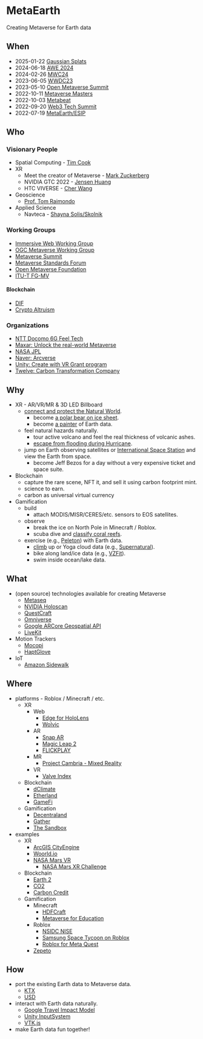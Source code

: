 # MetaEarth

Creating Metaverse for Earth data

## When
* 2025-01-22 [Gaussian Splats](https://metaverse-standards.org/event/gaussian-splats-ready-for-standardization/)
* 2024-06-18 [AWE 2024](https://www.awexr.com/usa-2024/)
* 2024-02-26 [MWC24](https://www.mwcbarcelona.com)
* 2023-06-05 [WWDC23](https://developer.apple.com/wwdc23/)
* 2023-05-10 [Open Metaverse Summit](https://events.linuxfoundation.org/open-source-summit-north-america/about/open-metaverse-summit/)
* 2022-10-11 [Metaverse Masters](https://metaverse-masters.devpost.com)
* 2022-10-03 [Metabeat](https://metabeat.venturebeat.com/)
* 2022-09-20 [Web3 Tech Summit](https://events.geekle.us/web3/)
* 2022-07-19 [MetaEarth/ESIP](https://2022esipjulymeeting.sched.com/event/12esg/metaverse-metaearth)

## Who
### Visionary People
* Spatial Computing - [Tim Cook](https://www.youtube.com/watch?v=To5LO3UR--I)
* XR
  * Meet the creator of Metaverse - [Mark Zuckerberg](https://www.youtube.com/watch?v=gElfIo6uw4g)
  * NVIDIA GTC 2022 - [Jensen Huang](https://www.youtube.com/watch?v=39ubNuxnrK8)
  * HTC VIVERSE - [Cher Wang](https://youtu.be/0DylYVxgyOM)
* Geoscience
  * [Prof. Tom Raimondo](https://www.youtube.com/watch?v=D276qn4PDzo)
* Applied Science
  * Navteca - [Shayna Solis/Skolnik](https://www.youtube.com/watch?v=Ef8j6hYbnFE)

### Working Groups
* [Immersive Web Working Group](https://www.w3.org/immersive-web/)
* [OGC Metaverse Working Group](https://www.ogc.org/projects/groups/geo4metaverse)
* [Metaverse Summit](https://metaverse-summit.org/)
* [Metaverse Standards Forum](https://metaverse-standards.org/)
* [Open Metaverse Foundation](https://www.openmv.org)
* [ITU-T FG-MV](https://www.itu.int/en/ITU-T/focusgroups/mv/Pages/default.aspx)

#### Blockchain
* [DIF](https://identity.foundation/)
* [Crypto Altruism](https://www.cryptoaltruism.org/)

### Organizations
* [NTT Docomo 6G Feel Tech](https://www.youtube.com/watch?v=QdAQJbtT4hw)
* [Maxar: Unlock the real-world Metaverse](https://www.youtube.com/watch?v=yoXU5OWB08M)
* [NASA JPL]( https://www.nasa.gov/sites/default/files/atoms/files/504888_-_apr-jun_2022_it_talk_design.pdf)
* [Naver: Arcverse](https://www.youtube.com/watch?v=CeW8tuzxg2Y)
* [Unity: Create with VR Grant program](https://unity.com/grants/create-with-vr)
* [Twelve: Carbon Transformation Company](https://www.twelve.co/)

## Why
* XR - AR/VR/MR & 3D LED Billboard
  * [connect and protect the Natural World](https://ssir.org/articles/entry/using_the_metaverse_to_connect_and_protect_the_natural_world).
    * become [a polar bear on ice sheet](https://www.youtube.com/watch?v=0nUA9aq5Gpk).
    * become [a painter](https://vermillion-vr.com/) of Earth data.
  * feel natural hazards naturally.
    * tour active volcano and feel the real thickness of volcanic ashes.
    * [escape from flooding during Hurricane](https://agu2022fallmeeting-agu.ipostersessions.com/Default.aspx?s=B7-69-4F-D8-BF-8E-AE-1F-D3-F8-3C-C7-84-53-65-64).
  * jump on Earth observing satellites or [International Space Station](https://www.oculus.com/experiences/quest/3006696236087408) and view the Earth from space.
    * become Jeff Bezos for a day without a very expensive ticket and space suite.
* Blockchain
  * capture the rare scene, NFT it, and sell it using carbon footprint mint.
  * science to earn.
  * carbon as universal virtual currency
* Gamification
  * build
    * attach MODIS/MISR/CERES/etc. sensors to EOS satellites. 
  * observe
    * break the ice on North Pole in Minecraft / Roblox.
    * scuba dive and [classify coral reefs](http://nemonet.info/).
  * exercise (e.g., [Peleton](https://www.onepeloton.com/bike/lanebreak)) with Earth data.
    * [climb](https://www.oculus.com/experiences/quest/2617233878395214/) up or Yoga cloud data (e.g., [Supernatural](https://www.getsupernatural.com/)).
    * bike along land/ice data (e.g., [VZFit](https://www.youtube.com/watch?v=dVHBlhzPkGk)).
    * swim inside ocean/lake data.
    
## What
* (open source) technologies available for creating Metaverse
  * [Metaseq](https://github.com/facebookresearch/metaseq)
  * [NVIDIA Holoscan](https://github.com/nvidia-holoscan/)
  * [QuestCraft](https://github.com/QuestCraftPlusPlus/QuestCraft)
  * [Omniverse](https://www.nvidia.com/en-us/omniverse/)
  * [Google ARCore Geospatial API](https://developers.google.com/ar/develop/geospatial)
  * [LiveKit](https://github.com/livekit/livekit)
* Motion Trackers
  * [Mocopi](https://www.engadget.com/sony-mocopi-movement-tracker-metaverse-avatars-131721036.html)
  * [HaptGlove](https://cde.nus.edu.sg/novel-vr-glove-brings-realistic-sense-of-touch-to-metaverse/)
* IoT
  * [Amazon Sidewalk](https://www.amazon.com/Amazon-Sidewalk/)

## Where
* platforms - Roblox / Minecraft / etc.
  * XR
    * Web 
      * [Edge for HoloLens](https://docs.microsoft.com/en-us/hololens/hololens-new-edge)
      * [Wolvic](https://wolvic.com/)
    * AR
      * [Snap AR](https://ar.snap.com/)
      * [Magic Leap 2](https://www.magicleap.com/en-us/)
      * [FLICKPLAY](https://www.flickplay.co)
    * MR
      * [Project Cambria - Mixed Reality](https://www.youtube.com/watch?v=tgJ7m0Phd64)
    * VR
      * [Valve Index](https://www.valvesoftware.com/en/index)
  * Blockchain
    * [dClimate](https://www.dclimate.net/)
    * [Etherland](https://etherland.world/marketplace/)
    * [GameFi](https://gamefi.org/metaverse)
  * Gamification
    * [Decentraland](https://decentraland.org/)
    * [Gather](https://www.gather.town/socials)
    * [The Sandbox](https://www.sandbox.game/en/)
* examples
  * XR
    * [ArcGIS CityEngine](https://www.esri.com/en-us/arcgis/products/arcgis-cityengine/overview)
    * [Woorld.io](https://www.wooorld.io/)
    * [NASA Mars VR](https://accessmars.withgoogle.com/)
      * [NASA Mars XR Challenge](https://www.herox.com/MarsXR)
  * Blockchain
    * [Earth 2](https://earth2.io/)
    * [CO2](https://co2-1-0.io/)
    * [Carbon Credit](https://www.corteva.us/products-and-solutions/digital-solutions/carbon.html)
  * Gamification
    * Minecraft
      * [HDFCraft](http://hyoklee.github.io/HDFCRAFT/)
      * [Metaverse for Education](https://www.youtube.com/watch?v=ZTp5mK3sLRc)
    * Roblox
      * [NSIDC NISE](https://www.roblox.com/games/10639189643/NSIDC-NISE)
      * [Samsung Space Tycoon on Roblox](https://www.youtube.com/watch?v=IdIrDuK6ZUM)
      * [Roblox for Meta Quest](https://www.meta.com/experiences/5804350719675181/)
    * [Zepeto](https://zepeto.me/)

## How
* port the existing Earth data to Metaverse data.
  * [KTX](https://www.khronos.org/ktx/) 
  * [USD](https://developer.nvidia.com/usd)
* interact with Earth data naturally.
  * [Google Travel Impact Model](https://github.com/google/travel-impact-model)
  * [Unity InputSystem](https://github.com/Unity-Technologies/InputSystem)
  * [VTK.js](https://www.kitware.com/create-medical-visualizations-on-augmented-reality-headsets-with-vtk-js/)
* make Earth data fun together!
